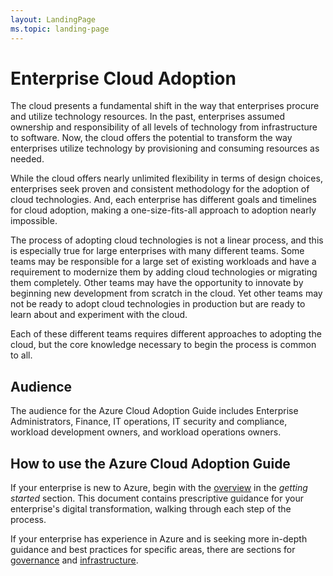 ```yaml
---
layout: LandingPage
ms.topic: landing-page
---
```


# Enterprise Cloud Adoption

The cloud presents a fundamental shift in the way that enterprises procure and utilize technology resources. In the past, enterprises assumed ownership and responsibility of all levels of technology from infrastructure to software. Now, the cloud offers the potential to transform the way enterprises utilize technology by provisioning and consuming resources as needed.

While the cloud offers nearly unlimited flexibility in terms of design choices, enterprises seek proven and consistent methodology for the adoption of cloud technologies. And, each enterprise has different goals and timelines for cloud adoption, making a one-size-fits-all approach to adoption nearly impossible.

The process of adopting cloud technologies is not a linear process, and this is especially true for large enterprises with many different teams. Some teams may be responsible for a large set of existing workloads and have a requirement to modernize them by adding cloud technologies or migrating them completely. Other teams may have the opportunity to innovate by beginning new development from scratch in the cloud. Yet other teams may not be ready to adopt cloud technologies in production but are ready to learn about and experiment with the cloud.

Each of these different teams requires different approaches to adopting the cloud, but the core knowledge necessary to begin the process is common to all.

## Audience

The audience for the Azure Cloud Adoption Guide includes Enterprise Administrators, Finance, IT operations, IT security and compliance, workload development owners, and workload operations owners.

## How to use the Azure Cloud Adoption Guide

If your enterprise is new to Azure, begin with the [overview](getting-started/overview.md) in the *getting started* section. This document contains prescriptive guidance for your enterprise's digital transformation, walking through each step of the process.

If your enterprise has experience in Azure and is seeking more in-depth guidance and best practices for specific areas, there are sections for [governance](governance/overview.md) and [infrastructure](infrastructure/overview.md).

